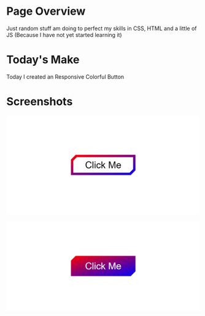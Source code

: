 
# Page Overview

Just random stuff am doing to perfect my skills in CSS, HTML  and a little of JS (Because I have not yet started learning it)


# Today's Make
Today I created an Responsive  Colorful Button


# Screenshots

![](Images/Screenshot-1.png)

![](Images/Screenshot-2.png)